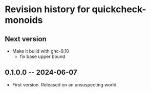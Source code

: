 # Revision history for quickcheck-monoids

## Next version

* Make it build with ghc-9.10
  * fix base upper bound

## 0.1.0.0 -- 2024-06-07

* First version. Released on an unsuspecting world.
